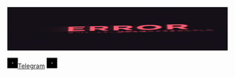 <div align="center" width="100%" height="10">
    <img src="error.gif" alt="error" width="100%" height="100">
</div>

<img src="point.gif" alt="point" width="24" /><a href="https://t.me/Kravetsin" target="_blank">Telegram</a>
<img src="point.gif" alt="point" width="24" />

<!-- [Telegram](https://t.me/Kravetsin) -->
